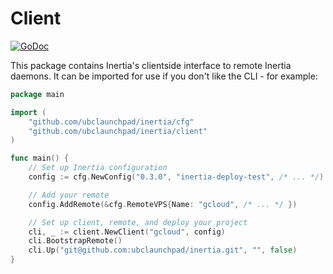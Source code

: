 # Client

[![GoDoc](https://godoc.org/github.com/ubclaunchpad/inertia?status.svg)](https://godoc.org/github.com/ubclaunchpad/inertia/client)

This package contains Inertia's clientside interface to remote Inertia daemons. It can be imported for use if you don't like the CLI - for example:

```go
package main

import (
    "github.com/ubclaunchpad/inertia/cfg"
    "github.com/ubclaunchpad/inertia/client"
)

func main() {
    // Set up Inertia configuration
    config := cfg.NewConfig("0.3.0", "inertia-deploy-test", /* ... */)

    // Add your remote
    config.AddRemote(&cfg.RemoteVPS{Name: "gcloud", /* ... */ })

    // Set up client, remote, and deploy your project
    cli, _ := client.NewClient("gcloud", config)
    cli.BootstrapRemote()
    cli.Up("git@github.com:ubclaunchpad/inertia.git", "", false)
}
```
